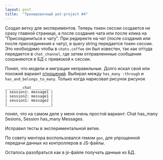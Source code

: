 ```yaml
---
layout: post
title:  "Тренировочный pet-project #4"
---
```

Создал ветку для экспериментов. Теперь токен сессии создается не сразу главной странице, а после создания чата или после клика на "Присоединиться к чату". При редиректе на чат (после создания или после присоединения к чату), в query string передается токен сессии. Это необходимо чтобы в `chats.coffee` он был известен, так как оттуда передается в `chat_channel`, где затем отправленнные сообщения сохраняются в БД с привязкой к сессии.

Понял, что модели и миграции неправильные. Долго искал свой или похожий вариант [отношений](http://rusrails.ru/active-record-associations). Выбирал между `has_many :through` и `has_and_belongs_to_many`. Только когда нарисовал рисунок рисунок
```
________chat_________
| session1: message1 |
| session2: message1 |
| session1: message2 |
|____________________|
```
понял, что на самом деле у меня очень простой вариант: Chat has_many Sesions, Session has_many Messages.

Исправил тесты в экспериментальной ветке.

По совету ментора воспользовался гемом `gon`, для упрощенной передачи данных из контроллеров в JS-файлы.

Осталось разобраться как в js-файле получать данные из БД.
